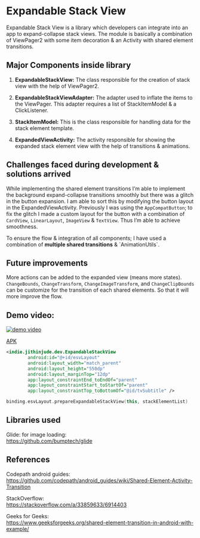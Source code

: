 # Expandable Stack View

Expandable Stack View is a library which developers can integrate into an app to expand-collapse stack views. The module is basically a combination of ViewPager2 with some item decoration & an Activity with shared element transitions.

## Major Components inside library

1. <b>ExpandableStackView:</b> The class responsible for the creation of stack view with the help of ViewPager2.

2. <b>ExpandableStackViewAdapter:</b> The adapter used to inflate the items to the ViewPager. This adapter requires a list of StackItemModel & a ClickListener.

3. <b>StackItemModel:</b> This is the class responsible for handling data for the stack element template.

4. <b>ExpandedViewActivity:</b> The activity responsible for showing the expanded stack element view with the help of transitions & animations.

## Challenges faced during development & solutions arrived

While implementing the shared element transitions I’m able to implement the background expand-collapse transitions smoothly but there was a glitch in the button expansion. I am able to sort this by modifying the button layout in the ExpandedViewActivity. Previously I was using the `AppCompatButton`; to fix the glitch I made a custom layout for the button with a combination of `CardView`, `LinearLayout`, `ImageView` & `TextView`. Thus I’m able to achieve smoothness.
<p>To ensure the flow & integration of all components; I have used a combination of <b>multiple shared transitions</b> & `AnimationUtils`.<p/>

## Future improvements
More actions can be added to the expanded view (means more states). `ChangeBounds`, `ChangeTransform`, `ChangeImageTransform`, and `ChangeClipBounds` can be customize for the transition of each shared elements. So that it will more improve the flow.

Demo video:
-
[![demo video](https://img.youtube.com/vi/ul2OylQ4hEE/0.jpg)](https://www.youtube.com/watch?v=ul2OylQ4hEE)

[APK](https://drive.google.com/file/d/1toaRGN3woEaw3VTVvxQue1DottpDSxQi/view?usp=sharing "link to APK")

```xml
<indie.jithinjude.dev.ExpandableStackView
        android:id="@+id/esvLayout"
        android:layout_width="match_parent"
        android:layout_height="550dp"
        android:layout_marginTop="12dp"
        app:layout_constraintEnd_toEndOf="parent"
        app:layout_constraintStart_toStartOf="parent"
        app:layout_constraintTop_toBottomOf="@id/tvSubtitle" />
```
```kt
binding.esvLayout.prepareExpandableStackView(this, stackElementList)
```

## Libraries used
Glide: for image loading:<br/>
https://github.com/bumptech/glide

## References
Codepath android guides:<br/>
https://github.com/codepath/android_guides/wiki/Shared-Element-Activity-Transition

StackOverflow:<br/>
https://stackoverflow.com/a/33859633/6914403

Geeks for Geeks:<br/>
https://www.geeksforgeeks.org/shared-element-transition-in-android-with-example/

